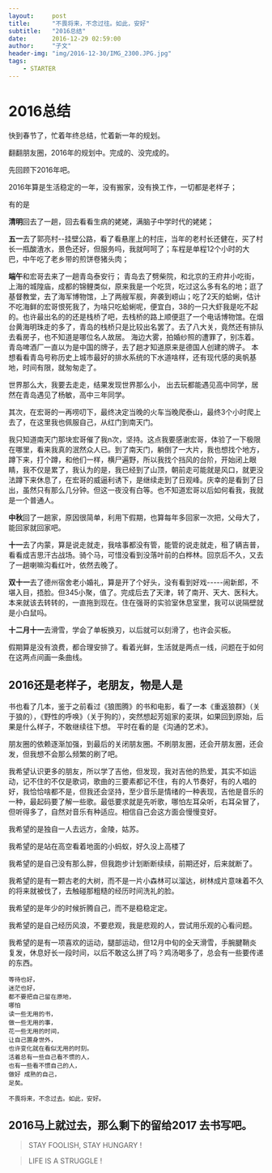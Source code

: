 ```yaml
---
layout:     post
title:      "不畏将来，不念过往。如此，安好"
subtitle:   "2016总结"
date:       2016-12-29 02:59:00
author:     "子文"
header-img: "img/2016-12-30/IMG_2300.JPG.jpg"
tags:
    - STARTER
---
```



# 2016总结

快到春节了，忙着年终总结，忙着新一年的规划。

翻翻朋友圈，2016年的规划中。完成的、没完成的。

先回顾下2016年吧。

2016年算是生活稳定的一年，没有搬家，没有换工作，一切都是老样子；

有的是

 **清明**回去了一趟，回去看看生病的姥姥，满脑子中学时代的姥姥；

**五一**去了郭亮村--挂壁公路，看了看悬崖上的村庄，当年的老村长还健在，买了村长一瓶酸渣水，景色还好，但服务吗，我就呵呵了；车程是单程12个小时的大巴，中午吃了老乡带的煎饼卷猪头肉；

 **端午**和宏哥去来了一趟青岛泰安行；
 青岛去了劈柴院，和北京的王府井小吃街，上海的城隍庙，成都的锦鲤类似，原来我是一个吃货，吃过这么多有名的地；逛了基督教堂，去了海军博物馆，上了两艘军舰，奔袭到崂山；吃了2天的蛤蜊，估计不吃海鲜的宏哥恨死我了，为啥只吃蛤蜊呢，便宜白，38的一只大虾我是吃不起的。也许最出名的的还是栈桥了吧，去栈桥的路上顺便逛了一个电话博物馆。在烟台黄海明珠走的多了，青岛的栈桥只是比较出名罢了。去了八大关，竟然还有排队去看房子，也不知道是哪位名人故居。
 海边大雾，拍婚纱照的遭罪了，别冻着。青岛啤酒厂一直以为是中国的牌子，去了趟才知道原来是德国人创建的牌子。
 本想看看青岛号称历史上城市最好的排水系统的下水道啥样，还有现代感的奥帆基地，时间有限，就匆匆走了。
 
 世界那么大，我要去走走，结果发现世界那么小， 出去玩都能遇见高中同学，居然在青岛遇见了杨敏，高中三年同学。
 
其次，在宏哥的一再唠叨下，最终决定当晚的火车当晚爬泰山，最终3个小时爬上去了，在这里我也佩服自己，从红门到南天门。

 我只知道南天门那块宏哥催了我n次，坚持。这点我要感谢宏哥，体验了一下极限在哪里，看来我真的泯然众人已。到了南天门，躺倒了一大片，我也想找个地方，蹲下来，打个蹲，和他们一样，横尸遍野，所以我找个挡风的台阶，开始闭上眼睛，我不仅是累了，我认为的是，我已经到了山顶，朝前走可能就是风口，就更没法蹲下来休息了，在宏哥的威逼利诱下，是继续走到了日观峰。庆幸的是看到了日出，虽然只有那么几分钟。但这一夜没有白等。也不知道宏哥以后如何看我，我就是一个普通人。
 
**中秋**回了一趟家，原因很简单，利用下假期，也算每年多回家一次把，父母大了，能回家就回家吧。

**十一**去了内蒙，算是说走就走，我啥事都没有管，能管的说走就走，租了辆吉普，看看成吉思汗古战场。骑个马，可惜没看到没落叶前的白桦林。回京后不久，又去了一趟喇嘛沟看红叶，依然去晚了。
 
 **双十一**去了德州宿舍老小婚礼，算是开了个好头，没有看到好戏-----闹新郎，不堪入目，捂脸。但345小聚，值了。完成后去了天津，转了南开、天大、医科大。本来就该去转转的，一直拖到现在。住在强哥的实验室休息室里，我可以说隔壁就是小白鼠吗。
 
**十二月十一**去滑雪，学会了单板换刃，以后就可以刻滑了，也许会买板。

假期算是没有浪费，都合理安排了。看着光鲜，生活就是两点一线，问题在于如何在这两点间画一条曲线。

## 2016还是老样子，老朋友，物是人是

书也看了几本，鉴于之前看过《狼图腾》的书和电影，看了一本《重返狼群》（关于狼的），《野性的呼唤》（关于狗的），突然想起芳姐家的麦琪，如果回到原始，后果是什么样子，不敢继续往下想。
平时在看的是《沟通的艺术》。

朋友圈的依赖逐渐加强，到最后的关闭朋友圈。不刷朋友圈，还会开朋友圈，还会发，但我想不会那么频繁的刷了吧。

我希望认识更多的朋友，所以学了吉他，但发现，我对吉他的热爱，其实不如运动，记不住的不仅是歌词，歌曲的三要素都记不住，有的人节奏好，有的人唱的好，我恰恰啥都不是，但我还会坚持，至少音乐是情绪的一种表现，吉他是音乐的一种，最起码要了解一些歌。最低要求就是先听歌，哪怕左耳朵听，右耳朵冒了，但听得多了，自然对音乐有种适应。相信自己会这方面会慢慢变好。

我希望的是独自一人去远方，金陵，姑苏。

我希望的是站在高空看着地面的小蚂蚁，好久没上高楼了

我希望的是自己没有那么胖，但我跑步计划断断续续，前期还好，后来就断了。

我希望的是有一颗古老的大树，而不是一片小森林可以溜达，树林成片意味着不久的将来就被伐了，去触碰那粗糙的经历时间洗礼的脸。

我希望的是年少的时候折腾自己，而不是稳稳定定。

我希望的是自己经历风浪，不要悲观，我是悲观的人，尝试用乐观的心看问题。

我希望的是有一项喜欢的运动，腿部运动，但12月中旬的全天滑雪，手腕腱鞘炎复发，休息好长一段时间，以后不敢这么拼了吗？鸡汤喝多了，总会有一些要传递的东西。

```
等待也好，
迷茫也好，
都不要把自己留在原地，
哪怕
读一些无用的书，
做一些无用的事，
花一些无用的时间，
让自己置身世外，
也许变化就在看似无用的时刻。
活着总有一些自己看不惯的人，
也有一些看不惯自己的人，
做好 成熟的自己，
足矣。
```

```
不畏将来，不念过去。如此，安好。
```

## 2016马上就过去，那么剩下的留给2017	去书写吧。


>  STAY FOOLISH, STAY HUNGARY !


>  LIFE IS A STRUGGLE !


























